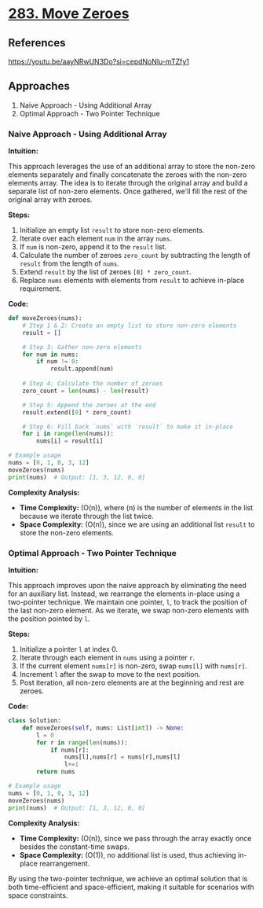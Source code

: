 # [283. Move Zeroes](https://leetcode.com/problems/move-zeroes/)

## References

<https://youtu.be/aayNRwUN3Do?si=cepdNoNlu-mTZfy1>

## Approaches

1. Naive Approach - Using Additional Array
2. Optimal Approach - Two Pointer Technique

### Naive Approach - Using Additional Array

**Intuition:**

This approach leverages the use of an additional array to store the non-zero elements separately and finally concatenate the zeroes with the non-zero elements array. The idea is to iterate through the original array and build a separate list of non-zero elements. Once gathered, we'll fill the rest of the original array with zeroes.

**Steps:**

1. Initialize an empty list `result` to store non-zero elements.
2. Iterate over each element `num` in the array `nums`.
3. If `num` is non-zero, append it to the `result` list.
4. Calculate the number of zeroes `zero_count` by subtracting the length of `result` from the length of `nums`.
5. Extend `result` by the list of zeroes `[0] * zero_count`.
6. Replace `nums` elements with elements from `result` to achieve in-place requirement.

**Code:**

```python
def moveZeroes(nums):
    # Step 1 & 2: Create an empty list to store non-zero elements
    result = []

    # Step 3: Gather non-zero elements
    for num in nums:
        if num != 0:
            result.append(num)
    
    # Step 4: Calculate the number of zeroes
    zero_count = len(nums) - len(result)

    # Step 5: Append the zeroes at the end
    result.extend([0] * zero_count)

    # Step 6: Fill back `nums` with `result` to make it in-place
    for i in range(len(nums)):
        nums[i] = result[i]

# Example usage
nums = [0, 1, 0, 3, 12]
moveZeroes(nums)
print(nums)  # Output: [1, 3, 12, 0, 0]
```

**Complexity Analysis:**

- **Time Complexity:** \(O(n)\), where \(n\) is the number of elements in the list because we iterate through the list twice.
- **Space Complexity:** \(O(n)\), since we are using an additional list `result` to store the non-zero elements.

### Optimal Approach - Two Pointer Technique

**Intuition:**

This approach improves upon the naive approach by eliminating the need for an auxiliary list. Instead, we rearrange the elements in-place using a two-pointer technique. We maintain one pointer, `l`, to track the position of the last non-zero element. As we iterate, we swap non-zero elements with the position pointed by `l`.

**Steps:**

1. Initialize a pointer `l` at index 0.
2. Iterate through each element in `nums` using a pointer `r`.
3. If the current element `nums[r]` is non-zero, swap `nums[l]` with `nums[r]`.
4. Increment `l` after the swap to move to the next position.
5. Post iteration, all non-zero elements are at the beginning and rest are zeroes.

**Code:**

```python
class Solution:
    def moveZeroes(self, nums: List[int]) -> None:
        l = 0
        for r in range(len(nums)):
            if nums[r]:
                nums[l],nums[r] = nums[r],nums[l]
                l+=1
        return nums

# Example usage
nums = [0, 1, 0, 3, 12]
moveZeroes(nums)
print(nums)  # Output: [1, 3, 12, 0, 0]
```

**Complexity Analysis:**

- **Time Complexity:** \(O(n)\), since we pass through the array exactly once besides the constant-time swaps.
- **Space Complexity:** \(O(1)\), no additional list is used, thus achieving in-place rearrangement.

By using the two-pointer technique, we achieve an optimal solution that is both time-efficient and space-efficient, making it suitable for scenarios with space constraints.
